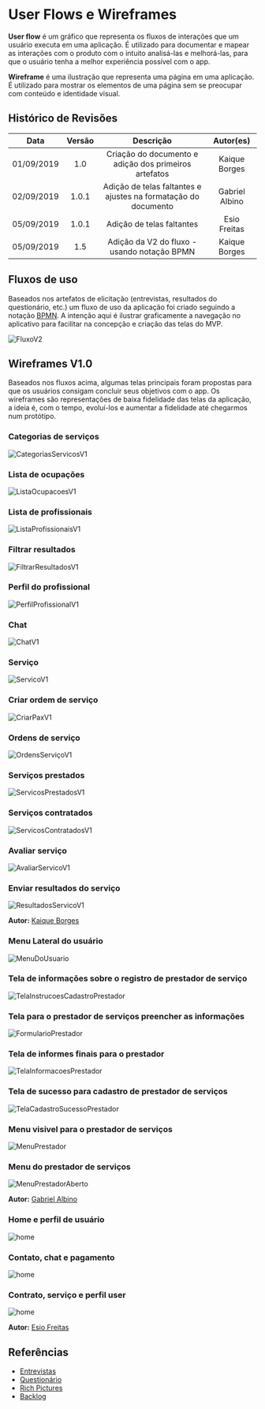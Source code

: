# User Flows e Wireframes

**User flow** é um gráfico que representa os fluxos de interações que um usuário executa em uma aplicação. É utilizado para documentar e mapear as interações com o produto com o intuito analisá-las e melhorá-las, para que o usuário tenha a melhor experiência possível com o app.

**Wireframe** é uma ilustração que representa uma página em uma aplicação. É utilizado para mostrar os elementos de uma página sem se preocupar com conteúdo e identidade visual.

## Histórico de Revisões

|    Data    | Versão |                           Descrição                            |   Autor(es)    |
| :--------: | :----: | :------------------------------------------------------------: | :------------: |
| 01/09/2019 |  1.0   |     Criação do documento e adição dos primeiros artefatos      | Kaique Borges  |
| 02/09/2019 | 1.0.1  | Adição de telas faltantes e ajustes na formatação do documento | Gabriel Albino |
| 05/09/2019 | 1.0.1  |                   Adição de telas faltantes                    |  Esio Freitas  |
| 05/09/2019 |  1.5   |          Adição da V2 do fluxo - usando notação BPMN           | Kaique Borges  |

## Fluxos de uso

Baseados nos artefatos de elicitação (entrevistas, resultados do questionário, etc.) um fluxo de uso da aplicação foi criado seguindo a notação [BPMN](https://pt.wikipedia.org/wiki/Business_Process_Model_and_Notation). A intenção aqui é ilustrar graficamente a navegação no aplicativo para facilitar na concepção e criação das telas do MVP.

![FluxoV2](../../../assets/fluxoV2.png)

## Wireframes V1.0

Baseados nos fluxos acima, algumas telas principais foram propostas para que os usuários consigam concluir seus objetivos com o app. Os wireframes são representações de baixa fidelidade das telas da aplicação, a ideia é, com o tempo, evoluí-los e aumentar a fidelidade até chegarmos num protótipo.

### Categorias de serviços

![CategoriasServicosV1](../../../assets/wireframes/CategoriasServicos.png)

### Lista de ocupações

![ListaOcupacoesV1](../../../assets/wireframes/ListaOcupacoes.png)

### Lista de profissionais

![ListaProfissionaisV1](../../../assets/wireframes/ListaProfissionais.png)

### Filtrar resultados

![FiltrarResultadosV1](../../../assets/wireframes/FiltrarResultados.png)

### Perfil do profissional

![PerfilProfissionalV1](../../../assets/wireframes/PerfilProfissional.png)

### Chat

![ChatV1](../../../assets/wireframes/Chat.png)

### Serviço

![ServicoV1](../../../assets/wireframes/Servico.png)

### Criar ordem de serviço

![CriarPaxV1](../../../assets/wireframes/CriarPax.png)

### Ordens de serviço

![OrdensServiçoV1](../../../assets/wireframes/OrdensServico.png)

### Serviços prestados

![ServicosPrestadosV1](../../../assets/wireframes/ServicosPrestados.png)

### Serviços contratados

![ServicosContratadosV1](../../../assets/wireframes/ServicosContratados.png)

### Avaliar serviço

![AvaliarServicoV1](../../../assets/wireframes/AvaliarServico.png)

### Enviar resultados do serviço

![ResultadosServicoV1](../../../assets/wireframes/ResultadosServico.png)

**Autor:** [Kaique Borges](https://github.com/kaiqueborges)

### Menu Lateral do usuário

![MenuDoUsuario](../../../assets/wireframes/MenuDoUsuario.png)

### Tela de informações sobre o registro de prestador de serviço

![TelaInstrucoesCadastroPrestador](../../../assets/wireframes/TelaInstrucoesCadastroPrestador.png)

### Tela para o prestador de serviços preencher as informações

![FormularioPrestador](../../../assets/wireframes/FormularioPrestador.png)

### Tela de informes finais para o prestador

![TelaInformacoesPrestador](../../../assets/wireframes/TelaInformacoesPrestador.png)

### Tela de sucesso para cadastro de prestador de serviços

![TelaCadastroSucessoPrestador](../../../assets/wireframes/TelaCadastroSucessoPrestador.png)

### Menu visivel para o prestador de serviços

![MenuPrestador](../../../assets/wireframes/MenuPrestador.png)

### Menu do prestador de serviços

![MenuPrestadorAberto](../../../assets/wireframes/MenuPrestadorAberto.png)

**Autor:** [Gabriel Albino](https://github.com/gabrielalbino)

### Home e perfil de usuário 

![home](../../../assets/wireframes/esio1.jpg)

### Contato, chat e pagamento

![home](../../../assets/wireframes/esio2.jpg)

### Contrato, serviço e perfil user

![home](../../../assets/wireframes/esio3.jpg)

**Autor:** [Esio Freitas](https://github.com/EsioFreitas)

## Referências

- [Entrevistas](/docs/DS/dinamica-e-seminario-1/Entrevista.md)
- [Questionário](/docs/DS/dinamica-e-seminario-1/AnaliseQuestionario.md)
- [Rich Pictures](/docs/DS/dinamica-e-seminario-1/RichPicture.md)
- [Backlog](/docs/DS/dinamica-e-seminario-2/Backlog.md)
